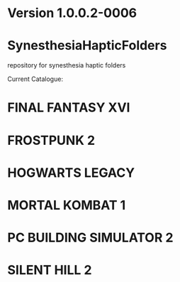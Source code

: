 # Version 1.0.0.2-0006

# SynesthesiaHapticFolders
repository for synesthesia haptic folders

Current Catalogue:
# FINAL FANTASY XVI
# FROSTPUNK 2
# HOGWARTS LEGACY
# MORTAL KOMBAT 1
# PC BUILDING SIMULATOR 2
# SILENT HILL 2
